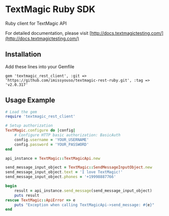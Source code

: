 # TextMagic Ruby SDK

Ruby client for TextMagic API

For detailed documentation, please visit [http://docs.textmagictesting.com/](http://docs.textmagictesting.com/)

## Installation

Add these lines into your Gemfile
```shell
gem 'textmagic_rest_client', :git => 'https://github.com/imissyouso/textmagic-rest-ruby.git', :tag => 'v2.0.317'
```

## Usage Example

```ruby
# Load the gem
require 'textmagic_rest_client'

# Setup authorization
TextMagic.configure do |config|
    # Configure HTTP basic authorization: BasicAuth
    config.username = 'YOUR_USERNAME'
    config.password = 'YOUR_PASSWORD'
end

api_instance = TextMagic::TextMagicApi.new

send_message_input_object = TextMagic::SendMessageInputObject.new
send_message_input_object.text = 'I love TextMagic!'
send_message_input_object.phones = '+19998887766'

begin
    result = api_instance.send_message(send_message_input_object)
    puts result
rescue TextMagic::ApiError => e
    puts "Exception when calling TextMagicApi->send_message: #{e}"
end
```
